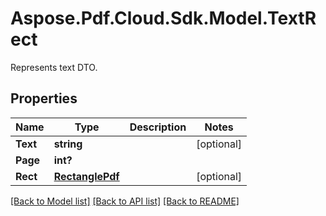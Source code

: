 # Aspose.Pdf.Cloud.Sdk.Model.TextRect
Represents text DTO.

## Properties

Name | Type | Description | Notes
------------ | ------------- | ------------- | -------------
**Text** | **string** |  | [optional] 
**Page** | **int?** |  | 
**Rect** | [**RectanglePdf**](RectanglePdf.md) |  | [optional] 

[[Back to Model list]](../README.md#documentation-for-models) [[Back to API list]](../README.md#documentation-for-api-endpoints) [[Back to README]](../README.md)

